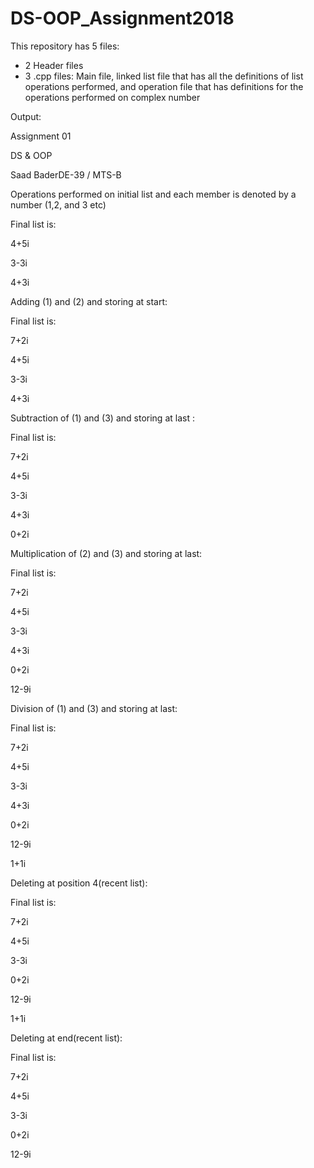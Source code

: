 # DS-OOP_Assignment2018
This repository has 5 files:
* 2 Header files
* 3 .cpp files:
   Main file,
   linked list file that has all the definitions of list operations performed,
   and operation file that has definitions for the operations performed on complex number

Output:

Assignment 01

DS & OOP

Saad BaderDE-39 / MTS-B

Operations performed on initial list and each member is denoted by a number (1,2, and 3 etc)

Final list is:

4+5i

3-3i

4+3i

Adding (1) and (2) and storing at start:

Final list is:

7+2i

4+5i

3-3i

4+3i

Subtraction of (1) and (3) and storing at last :

Final list is:

7+2i

4+5i

3-3i

4+3i

0+2i

Multiplication of (2) and (3) and storing at last:

Final list is:

7+2i

4+5i

3-3i

4+3i

0+2i

12-9i

Division of (1) and (3) and storing at last:

Final list is:

7+2i

4+5i

3-3i

4+3i

0+2i

12-9i

1+1i

Deleting at position 4(recent list):

Final list is:

7+2i

4+5i

3-3i

0+2i

12-9i

1+1i

Deleting at end(recent list):

Final list is:

7+2i

4+5i

3-3i

0+2i

12-9i
